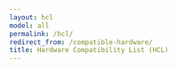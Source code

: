 ```yaml
---
layout: hcl
model: all
permalink: /hcl/
redirect_from: /compatible-hardware/
title: Hardware Compatibility List (HCL)
---
```

